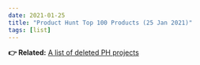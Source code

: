 ```yaml
---
date: 2021-01-25
title: "Product Hunt Top 100 Products (25 Jan 2021)"
tags: [list]
---
```


<script src="https://gist.github.com/deepakness/5bf905c0bc6770c740abae161c6dcbab.js"></script>

**👉 Related:** [A list of deleted PH projects](https://100.exposed/product-hunt-deleted-projects/)